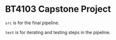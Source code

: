 # BT4103 Capstone Project

`src` is for the final pipeline.

`test` is for iterating and testing steps in the pipeline.

